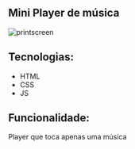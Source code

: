 ## Mini Player de música

<img src="https://i.imgur.com/5ptGPEE.gif" alt="printscreen">

## Tecnologias:
- HTML
- CSS
- JS

## Funcionalidade:
Player que toca apenas uma música 
